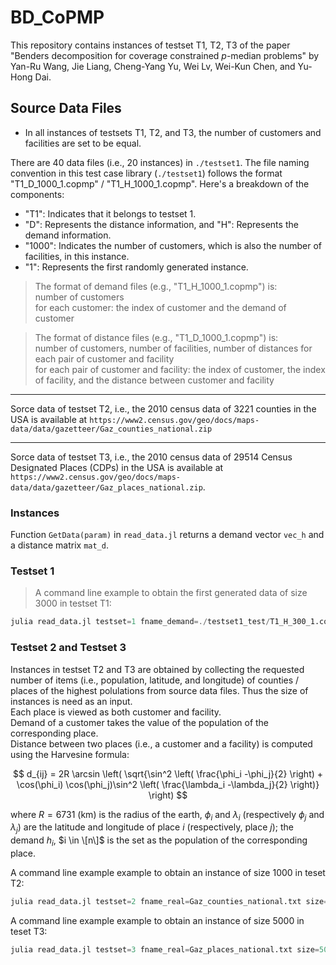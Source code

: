# BD_CoPMP

This repository contains instances of testset T1, T2, T3 of the paper "Benders decomposition for coverage constrained $p$-median problems" by Yan-Ru Wang, Jie Liang, Cheng-Yang Yu, Wei Lv, Wei-Kun Chen, and Yu-Hong Dai.

## Source Data Files

- In all instances of testsets T1, T2, and T3, the number of customers and facilities are set to be equal.

There are 40 data files (i.e., 20 instances) in `./testset1`.
The file naming convention in this test case library (`./testset1`) follows the format "T1_D_1000_1.copmp" / "T1_H_1000_1.copmp". 
Here's a breakdown of the components:

- "T1": Indicates that it belongs to testset 1.
- "D": Represents the distance information, and "H": Represents the demand information.
- "1000": Indicates the number of customers, which is also the number of facilities,  in this instance.
- "1": Represents the first randomly generated instance.

> The format of demand files (e.g., "T1_H_1000_1.copmp") is:   
number of customers   
for each customer: the index of customer and the demand of customer

> The format of distance files (e.g., "T1_D_1000_1.copmp") is:   
number of customers, number of facilities, number of distances for each pair of customer and facility     
for each pair of customer and facility: the index of customer, the index of facility, and the distance between customer and facility    


--- 

Sorce data of testset T2, i.e., the 2010 census data of 3221 counties in the USA is available at `https://www2.census.gov/geo/docs/maps-data/data/gazetteer/Gaz_counties_national.zip`

--- 
Sorce data of testset T3, i.e., the 2010 census data of 29514 Census Designated Places (CDPs) in the USA is available at `https://www2.census.gov/geo/docs/maps-data/data/gazetteer/Gaz_places_national.zip`.



### Instances 

Function `GetData(param)` in `read_data.jl` returns a demand vector `vec_h` and a distance matrix `mat_d`.

### Testset 1

> A command line example to obtain the first generated data of size 3000 in testset T1:
```julia
julia read_data.jl testset=1 fname_demand=./testset1_test/T1_H_300_1.copmp fname_distance=./testset1_test/T1_D_300_1.copmp
```


### Testset 2 and Testset 3

Instances in testset T2 and T3 are obtained by collecting the requested number of items (i.e., population, latitude, and longitude) of counties / places of the highest polulations from source data files. Thus the size of instances is need as an input.       
Each place is viewed as both customer and facility.    
Demand of a customer takes the value of the population of the corresponding place.    
Distance between two places (i.e., a customer and a facility) is computed using the Harvesine formula: 

$$
d_{ij} = 2R \arcsin \left( \sqrt{\sin^2  \left( \frac{\phi_i -\phi_j}{2} \right) + \cos(\phi_i) \cos(\phi_j)\sin^2  \left( \frac{\lambda_i -\lambda_j}{2} \right)} \right)
$$

where $R = 6731$ (km) is the radius of the earth, $\phi_i$ and $\lambda_i$ (respectively $\phi_j$ and $\lambda_j$) are the latitude and longitude of place $i$ (respectively, place $j$);
the demand $h_i$, $i \in \[n\]$ is the set as the population of the corresponding place.


A command line example example to obtain an instance of size 1000 in teset T2: 
```julia 
julia read_data.jl testset=2 fname_real=Gaz_counties_national.txt size=1000
```

A command line example example to obtain an instance of size 5000 in teset T3: 
```julia
julia read_data.jl testset=3 fname_real=Gaz_places_national.txt size=5000
```


